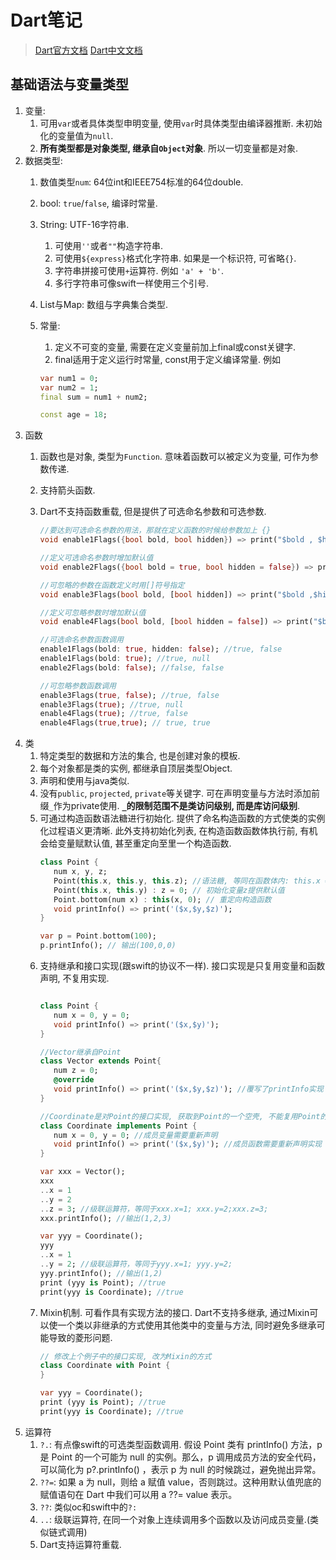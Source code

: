 # Dart笔记

> [Dart官方文档](https://dart.dev/tutorials)
> [Dart中文文档](https://dart.cn/tutorials)

## 基础语法与变量类型

1. 变量:
   1. 可用`var`或者具体类型申明变量, 使用`var`时具体类型由编译器推断. 未初始化的变量值为`null`.
   2. **所有类型都是对象类型, 继承自`Object`对象**. 所以一切变量都是对象.
2. 数据类型:
   1. 数值类型`num`: 64位int和IEEE754标准的64位double. 
   2. bool: `true`/`false`, 编译时常量.
   3. String: UTF-16字符串. 
      1. 可使用`''`或者`""`构造字符串. 
      2. 可使用`${express}`格式化字符串. 如果是一个标识符, 可省略`{}`.
      3. 字符串拼接可使用`+`运算符. 例如 `'a' + 'b'`.
      4. 多行字符串可像swift一样使用三个引号.
   4. List与Map: 数组与字典集合类型.
   5. 常量:
      1. 定义不可变的变量, 需要在定义变量前加上final或const关键字.
      2. final适用于定义运行时常量, const用于定义编译常量. 例如

        ```dart
        var num1 = 0;
        var num2 = 1; 
        final sum = num1 + num2; 
        
        const age = 18;
        ```
3. 函数
   1. 函数也是对象, 类型为`Function`. 意味着函数可以被定义为变量, 可作为参数传递.
   2. 支持箭头函数.
   3. Dart不支持函数重载, 但是提供了可选命名参数和可选参数.

      ```dart
      //要达到可选命名参数的用法，那就在定义函数的时候给参数加上 {}
      void enable1Flags({bool bold, bool hidden}) => print("$bold , $hidden");

      //定义可选命名参数时增加默认值
      void enable2Flags({bool bold = true, bool hidden = false}) => print("$bold ,$hidden");

      //可忽略的参数在函数定义时用[]符号指定
      void enable3Flags(bool bold, [bool hidden]) => print("$bold ,$hidden");

      //定义可忽略参数时增加默认值
      void enable4Flags(bool bold, [bool hidden = false]) => print("$bold ,$hidden");

      //可选命名参数函数调用
      enable1Flags(bold: true, hidden: false); //true, false
      enable1Flags(bold: true); //true, null
      enable2Flags(bold: false); //false, false

      //可忽略参数函数调用
      enable3Flags(true, false); //true, false
      enable3Flags(true); //true, null
      enable4Flags(true); //true, false
      enable4Flags(true,true); // true, true
      ```
4. 类
   1. 特定类型的数据和方法的集合, 也是创建对象的模板.
   2. 每个对象都是类的实例, 都继承自顶层类型Object.
   3. 声明和使用与java类似.
   4. 没有`public`, `projected`, `private`等关键字. 可在声明变量与方法时添加前缀`_`作为private使用. **`_`的限制范围不是类访问级别, 而是库访问级别**.
   5. 可通过构造函数语法糖进行初始化. 提供了命名构造函数的方式使类的实例化过程语义更清晰. 此外支持初始化列表, 在构造函数函数体执行前, 有机会给变量赋默认值, 甚至重定向至里一个构造函数.
      ```dart
      class Point {
         num x, y, z;
         Point(this.x, this.y, this.z); //语法糖, 等同在函数体内: this.x = x;this.y = y;this.z = z;
         Point(this.x, this.y) : z = 0; // 初始化变量z提供默认值
         Point.bottom(num x) : this(x, 0); // 重定向构造函数
         void printInfo() => print('($x,$y,$z)');
      }

      var p = Point.bottom(100);
      p.printInfo(); // 输出(100,0,0)
      ```
   6. 支持继承和接口实现(跟swift的协议不一样). 接口实现是只复用变量和函数声明, 不复用实现.
      ```dart

      class Point {
         num x = 0, y = 0;
         void printInfo() => print('($x,$y)');
      }

      //Vector继承自Point
      class Vector extends Point{
         num z = 0;
         @override
         void printInfo() => print('($x,$y,$z)'); //覆写了printInfo实现
      }

      //Coordinate是对Point的接口实现, 获取到Point的一个空壳, 不能复用Point的原有实现.
      class Coordinate implements Point {
         num x = 0, y = 0; //成员变量需要重新声明
         void printInfo() => print('($x,$y)'); //成员函数需要重新声明实现
      }

      var xxx = Vector(); 
      xxx
      ..x = 1
      ..y = 2
      ..z = 3; //级联运算符，等同于xxx.x=1; xxx.y=2;xxx.z=3;
      xxx.printInfo(); //输出(1,2,3)

      var yyy = Coordinate();
      yyy
      ..x = 1
      ..y = 2; //级联运算符，等同于yyy.x=1; yyy.y=2;
      yyy.printInfo(); //输出(1,2)
      print (yyy is Point); //true
      print(yyy is Coordinate); //true
      ```
   7. Mixin机制. 可看作具有实现方法的接口. Dart不支持多继承, 通过Mixin可以使一个类以非继承的方式使用其他类中的变量与方法, 同时避免多继承可能导致的菱形问题.
      ```dart
      // 修改上个例子中的接口实现, 改为Mixin的方式
      class Coordinate with Point {
      }

      var yyy = Coordinate();
      print (yyy is Point); //true
      print(yyy is Coordinate); //true
      ```
5. 运算符
   1. `?.`: 有点像swift的可选类型函数调用. 假设 Point 类有 printInfo() 方法，p 是 Point 的一个可能为 null 的实例。那么，p 调用成员方法的安全代码，可以简化为 p?.printInfo() ，表示 p 为 null 的时候跳过，避免抛出异常。
   2. `??=`: 如果 a 为 null，则给 a 赋值 value，否则跳过。这种用默认值兜底的赋值语句在 Dart 中我们可以用 a ??= value 表示。
   3. `??`: 类似oc和swift中的`?:`
   4. `..`: 级联运算符, 在同一个对象上连续调用多个函数以及访问成员变量.(类似链式调用)
   5. Dart支持运算符重载.